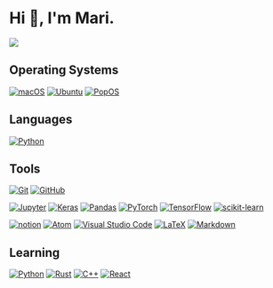 # Hi 👋, I'm Mari.

<!--
**maoki109/maoki109** is a ✨ _special_ ✨ repository because its `README.md` (this file) appears on your GitHub profile.

Here are some ideas to get you started:

- 🔭 I’m currently working on ...
- 🌱 I’m currently learning ...
- 👯 I’m looking to collaborate on ...
- 🤔 I’m looking for help with ...
- 💬 Ask me about ...
- 📫 How to reach me: ...
- 😄 Pronouns: ...
- ⚡ Fun fact: ...
-->

<p><a href="https://www.linkedin.com/in/mari-aoki-109/">
<img src="https://img.shields.io/badge/-LinkedIn-0A66C2?style=flat&logo=Linkedin&logoColor=white"></a> </p>

## Operating Systems
[![macOS](https://img.shields.io/badge/mac%20os-000000?style=flat&logo=macos&logoColor=F0F0F0)](https://www.apple.com/macos/ventura/)
[![Ubuntu](https://img.shields.io/badge/-Ubuntu-informational?style=flat&logo=ubuntu&logoColor=white&color=E95420)](https://ubuntu.com/)
[![PopOS](https://img.shields.io/badge/-PopOS-informational?style=flat&logo=popos&logoColor=white&color=48B9C7)](https://pop.system76.com/)

## Languages
[![Python](https://img.shields.io/badge/-Python-informational?style=flat&logo=python&logoColor=3776AB&color=white)](https://www.python.org/)

## Tools
[![Git](https://img.shields.io/badge/-Git-informational?style=flat&logo=git&logoColor=white&color=F05032)](https://git-scm.com)
[![GitHub](https://img.shields.io/badge/-Github-informational?style=flat&logo=github&logoColor=white&color=181717)](https://github.com)

[![Jupyter](https://img.shields.io/badge/Jupyter-F37626?style=flat&logo=jupyter&logoColor=white)](https://jupyter.org)
[![Keras](https://img.shields.io/badge/Keras-%23D00000.svg?style=flat&logo=Keras&logoColor=white)](https://keras.io/)
[![Pandas](https://img.shields.io/badge/pandas-%23150458.svg?style=flat&logo=pandas&logoColor=white)](https://pandas.pydata.org/)
[![PyTorch](https://img.shields.io/badge/PyTorch-%23EE4C2C.svg?style=flat&logo=PyTorch&logoColor=white)](https://pytorch.org/)
[![TensorFlow](https://img.shields.io/badge/TensorFlow-%23FF6F00.svg?style=flat&logo=TensorFlow&logoColor=white)](https://www.tensorflow.org/)
[![scikit-learn](https://img.shields.io/badge/scikit--learn-%23F7931E.svg?style=flat&logo=scikit-learn&logoColor=white)](https://scikit-learn.org/stable/)

[![notion](https://img.shields.io/badge/notion-000000?style=flat&logo=notion&logoColor=white)](https://www.notion.so)
[![Atom](https://img.shields.io/badge/Atom-66595C?style=flat&logo=atom&logoColor=white)](https://atom.io)
[![Visual Studio Code](https://img.shields.io/badge/Visual%20Studio%20Code-0078d7.svg?style=flat&logo=visual-studio-code&logoColor=white)](https://code.visualstudio.com/)
[![LaTeX](https://img.shields.io/badge/-LaTeX-informational?style=flat&logo=latex&logoColor=white&color=008080)](https://www.latex-project.org/)
[![Markdown](https://img.shields.io/badge/Markdown-000000?style=plastic&logo=markdown&logoColor=white)](https://daringfireball.net/projects/markdown/)

## Learning
[![Python](https://img.shields.io/badge/-Python-informational?style=flat&logo=python&logoColor=3776AB&color=white)](https://www.python.org/)
[![Rust](https://img.shields.io/badge/-Rust-informational?style=flat&logo=rust&logoColor=black&color=white)](https://www.rust-lang.org/)
[![C++](https://img.shields.io/badge/-C++-informational?style=flat&logo=c%2B%2B&logoColor=00599C&color=white)](https://isocpp.org/)
[![React](https://img.shields.io/badge/react-%2320232a.svg?style=flat&logo=react&logoColor=%2361DAFB)](https://reactjs.org/)
